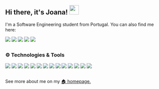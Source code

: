 ## Hi there, it's Joana! <img src="https://raw.githubusercontent.com/MartinHeinz/MartinHeinz/master/wave.gif" width="30px">

I'm a Software Engineering student from Portugal. You can also find me here: 

[![](https://img.shields.io/badge/LinkedIn-0077B5?style=for-the-badge&logo=linkedin&logoColor=white)](https://www.linkedin.com/in/joana-afonso-gomes-b130751ba/)
[![](https://img.shields.io/badge/Facebook-1877F2?style=for-the-badge&logo=facebook&logoColor=white)](https://www.facebook.com/joaana.gomees/)
![](https://img.shields.io/badge/Discord-7289DA?style=for-the-badge&logo=discord&logoColor=white)
![](https://img.shields.io/badge/Instagram-E4405F?style=for-the-badge&logo=instagram&logoColor=white)
![](https://img.shields.io/badge/Spotify-1ED760?&style=for-the-badge&logo=spotify&logoColor=white)
  
##

### :gear: Technologies & Tools
![](https://img.shields.io/badge/Linux-FCC624?style=for-the-badge&logo=linux&logoColor=black)
![](https://img.shields.io/badge/Windows-0078D6?style=for-the-badge&logo=windows&logoColor=white)
![](https://img.shields.io/badge/mac%20os-000000?style=for-the-badge&logo=macos&logoColor=F0F0F0)
![](https://img.shields.io/badge/Editor-VSCode-informational?style=flat&logo=visualstudiocode&logoColor=white&color=ff69b4)
![](https://img.shields.io/badge/Editor-IntelliJ_IDEA-informational?style=flat&logo=intellijidea&logoColor=white&color=ff69b4)
![](https://img.shields.io/badge/Code-Java-informational?style=flat&logo=java&logoColor=white&color=orange)
![](https://img.shields.io/badge/Code-Python-informational?style=flat&logo=python&logoColor=white&color=orange)
![](https://img.shields.io/badge/Code-JavaScript-informational?style=flat&logo=javascript&logoColor=white&color=orange)
![](https://img.shields.io/badge/Code-C-informational?style=flat&logo=c&logoColor=white&color=orange)
![](https://img.shields.io/badge/Code-C++-informational?style=flat&logo=cplusplus&logoColor=white&color=orange)
![](https://img.shields.io/badge/Code-C%23-informational?style=flat&logo=csharp&logoColor=white&color=orange)
![](https://img.shields.io/badge/Tools-Docker-informational?style=flat&logo=docker&logoColor=white&color=yellow)
![](https://img.shields.io/badge/Database-MySQL-informational?style=flat&logo=mysql&logoColor=white&color=brightgreen)
![](https://img.shields.io/badge/Database-MongoDB-informational?style=flat&logo=mongodb&logoColor=white&color=brightgreen)

##

See more about me on my [:house: homepage.](https://joanafonsogomes.github.io/home/) 
